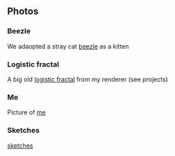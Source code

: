 ## Photos

### Beezle

We adaopted a stray cat [beezle](kitty) as a kitten

### Logistic fractal

A big old
[logistic fractal](https://raw.githubusercontent.com/cmdcolin/logistic_chaos_map/master/img/2.png)
from my renderer (see projects)

### Me

Picture of [me](my2.jpg)

### Sketches

[sketches](sketches)
